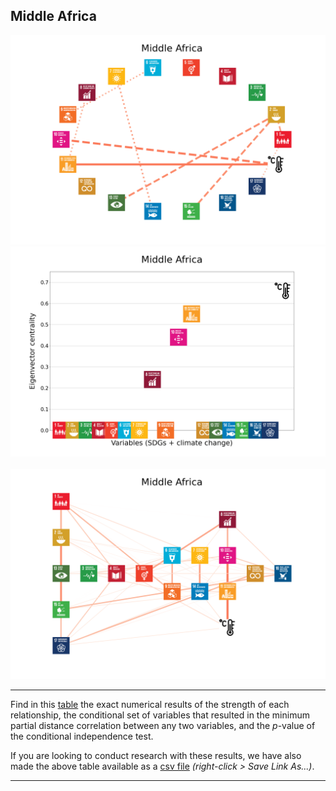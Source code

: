 ## Middle Africa

<img src="../Middle Africa/Middle Africa_circular_network_logos.png">
<img src="../Middle Africa/Middle Africa_eigenvector_centrality.png">
<br>
<br>
<img src="../Middle Africa/Middle Africa_multipartite_network_logos_cluster.png">

---

Find in this <a href="../Middle Africa/TLPH_website_tables_4-4.pdf" target="_blank">table</a> the exact numerical results of the strength of each relationship, the conditional set of variables that resulted in the minimum partial distance correlation between any two variables, and the _p_-value of the conditional independence test.

If you are looking to conduct research with these results, we have also made the above table available as a <a href="https://raw.githubusercontent.com/felix-laumann/SDG-networks/gh-pages/Results/csv/conditions_Middle Africa.csv" target="_blank" download>csv file</a> _(right-click > Save Link As...)_. 

---
